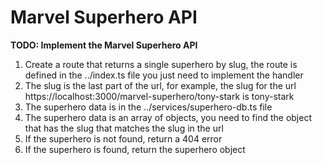 # Marvel Superhero API

**TODO: Implement the Marvel Superhero API**
 1. Create a route that returns a single superhero by slug, the route is defined in the ../index.ts file you just need to implement the handler
 2. The slug is the last part of the url, for example, the slug for the url https://localhost:3000/marvel-superhero/tony-stark is tony-stark
 3. The superhero data is in the ../services/superhero-db.ts file
 5. The superhero data is an array of objects, you need to find the object that has the slug that matches the slug in the url
 6. If the superhero is not found, return a 404 error
 7. If the superhero is found, return the superhero object

